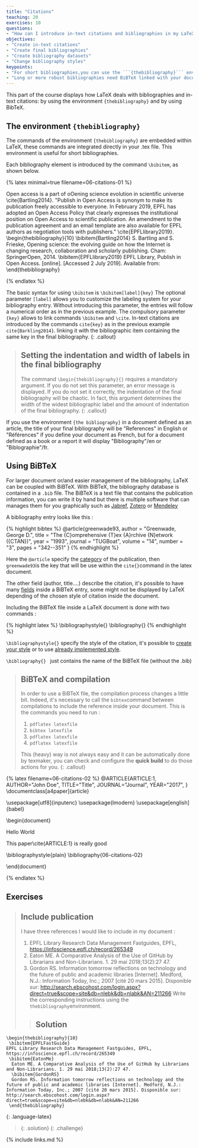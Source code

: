 ```yaml
---
title: "Citations"
teaching: 20
exercises: 10
questions:
- "How can I introduce in-text citations and bibliographies in my LaTeX document?"
objectives:
- "Create in-text citations"
- "Create final bibliographies"
- "Create bibliography datasets"
- "Change bibliography styles"
keypoints:
- "For short bibliographies,you can use the ```{thebibliography}``` environment"
- "Long or more robust bibliographies need BiBTeX linked with your document"
---
```


This part of the course displays how LaTeX deals with bibliographies and in-text citations: by using the environment ```{thebibliography}``` and by using BibTeX.

## The environment ```{thebibliography}```

The commands of the environment ```{thebibliography}``` are embedded within LaTeX, these commands are integrated directly in your .tex file. This environment is useful for short bibliographies.

Each bibliography element is introduced by the command ```\bibitem```, as shown below.


{% latex minimal=true filename=06-citations-01 %}

Open access is a part of oOening science evolution in scientific universe \cite{Bartling2014}.
"Publish in Open Access is synonym to make its publication freely accessible to everyone. In February 2019, EPFL has adopted an Open Access Policy that clearly expresses the institutional position on Open Access to scientific
publication. An amendment to the publication agreement and an email template are also available for EPFL authors as negotiation tools with publishers." \cite{EPFLlibrary2019}.
 \begin{thebibliography}{10}
  \bibitem{Bartling2014}
  S. Bartling and S. Frieske, Opening science: the evolving guide on how the Internet is changing research, collaboration and scholarly publishing. Cham: SpringerOpen, 2014.
  \bibitem{EPFLlibrary2019}
  EPFL Library, Publish in Open Access. [online]. [Accessed 2 July 2019]. Available from:
  \end{thebibliography}

{% endlatex %}

The basic syntax for using ```\bibitem``` is ```\bibitem[label]{key}```
The optional parameter ```[label]``` allows you to customize the labeling system for your bibliography entry. Without introducing this parameter, the entries will follow a numerical order as in the previous example.
The compulsory parameter ```{key}``` allows to link commands ```\bibitem``` and ```\cite```.
In-text citations are introduced by the commands ```cite{key}``` as in the previous example ```cite{Barkling2014}```. linking it with the bibliographic item containing the same key in the final bibliography.
{: .callout}


> ## Setting the indentation and width of labels in the final bibliography
> The command ```\begin{thebibliography}{}``` requires a mandatory argument. If you do not set this parameter, an error message is displayed. If you do not set it correctly, the indentation of the final
bibliography will be chaotic. In fact, this argument determines the width of the widest bibliographic label and the amount of indentation of the final bibliography.
{: .callout}


If you use the environment ```{the bibliography}``` in a document defined as an article, the title of your final
bibliography will be "References" in English or "Références" if you define your document as French, but for a document defined as a book or a report it will display
"Bibliography"/en or "Biblographie"/fr.

## Using BiBTeX

For larger document or/and easier management of the bibliography, LaTeX can be coupled with BiBTeX.
With BiBTeX, the bibliography database is contained in a ```.bib``` file.
The BiBTeX is a text file that contains the publication information, you can write it by hand but there is multiple software that can manages them for you graphically such as [Jabref](https://www.jabref.org/),
 [Zotero](https://www.zotero.org/) or [Mendeley](https://www.mendeley.com/)

A bibliography entry looks like this :

{% highlight bibtex %}
@article{greenwade93,
    author  = "Greenwade, George D.",
    title   = "The {C}omprehensive {T}ex {A}rchive {N}etwork ({CTAN})",
    year    = "1993",
    journal = "TUGBoat",
    volume  = "14",
    number  = "3",
    pages   = "342--351"
}
{% endhighlight %}


Here the ```@article``` specify the [category](http://newton.ex.ac.uk/tex/pack/bibtex/btxdoc/node6.html) of the publication, then ```greenwade93```is the key that will be use within the ```cite{}```command in the latex document.

The other field (author, title....) describe the citation, it's possible to have many [fields](http://newton.ex.ac.uk/tex/pack/bibtex/btxdoc/node7.html) inside a BiBTeX entry, some might not be displayed by LaTeX depending of the chosen style of citation inside the document.

Including the BiBTeX file inside a LaTeX document is done with two commands :

{% highlight latex %}
\bibliographystyle{}
\bibliography{}
{% endhighlight %}

```\bibliographystyle{}``` specify the style of the citation, it's possible to [create your style](http://chgarms.com/archives/87) or to use [already implemented style](https://www.overleaf.com/learn/latex/Bibtex_bibliography_styles).

```\bibliography{} ``` just contains the name of the BiBTeX file (without the .bib)

> ## BiBTeX and compilation
>
> In order to use a BiBTeX file, the compilation process changes a little bit. Indeed, it's necessary to call the ```bibtex```command between compilations to include the reference inside your document.
> This is the commands you need to run :
> 1. ```pdflatex latexfile```
> 2. ```bibtex latexfile```
> 3. ```pdflatex latexfile```
> 4. ```pdflatex latexfile```
>
> This (heavy) way is not always easy and it can be automatically done by texmaker, you can check and configure the **quick build** to do those actions for you.
{: .callout}

{% latex filename=06-citations-02  %}
<bib>
@ARTICLE{ARTICLE:1,
    AUTHOR="John Doe",
    TITLE="Title",
    JOURNAL="Journal",
    YEAR="2017",
}
</bib>
\documentclass[a4paper]{article}

\usepackage[utf8]{inputenc}
\usepackage{lmodern}
\usepackage[english]{babel}


\begin{document}

  Hello World

  This paper\cite{ARTICLE:1} is really good

\bibliographystyle{plain}
\bibliography{06-citations-02}


\end{document}

{% endlatex %}

## Exercises

> ## Include publication
> I have three references I would like to include in my document :
> 1. EPFL Library Research Data Management Fastguides, EPFL, https://infoscience.epfl.ch/record/265349
> 1. Eaton ME. A Comparative Analysis of the Use of GitHub by Librarians and Non-Librarians. 1. 29 mai 2018;13(2):27 47.
> 1. Gordon RS. Information tomorrow reflections on technology and the future of public and academic libraries [Internet]. Medford, N.J.: Information Today, Inc.; 2007 [cité 20 mars 2015]. Disponible sur: http://search.ebscohost.com/login.aspx?direct=true&scope=site&db=nlebk&db=nlabk&AN=211266
>  Write the corresponding instructions using the ```thebibliography```environment.
> > ## Solution
~~~
\begin{thebibliography}{10}
 \bibitem{EPFLFastGuide}
EPFL Library Research Data Management Fastguides, EPFL, https://infoscience.epfl.ch/record/265349
 \bibitem{EatonMe}
  Eaton ME. A Comparative Analysis of the Use of GitHub by Librarians and Non-Librarians. 1. 29 mai 2018;13(2):27 47.
  \bibitem{GordonRS}
  Gordon RS. Information tomorrow reflections on technology and the future of public and academic libraries [Internet]. Medford, N.J.: Information Today, Inc.; 2007 [cité 20 mars 2015]. Disponible sur: http://search.ebscohost.com/login.aspx?direct=true&scope=site&db=nlebk&db=nlabk&AN=211266
 \end{thebibliography}
 ~~~
 {: .language-latex}
> {: .solution}
{: .challenge}


{% include links.md %}

